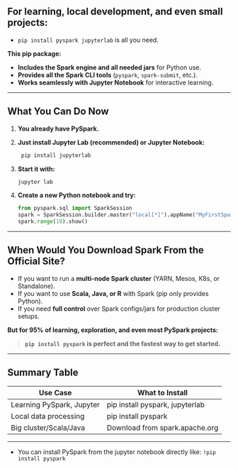 ## **For learning, local development, and even small projects:**

* `pip install pyspark jupyterlab`
  is all you need.

**This pip package:**

* **Includes the Spark engine and all needed jars** for Python use.
* **Provides all the Spark CLI tools** (`pyspark`, `spark-submit`, etc.).
* **Works seamlessly with Jupyter Notebook** for interactive learning.

---

## **What You Can Do Now**

1. **You already have PySpark.**
2. **Just install Jupyter Lab (recommended) or Jupyter Notebook:**

   ```sh
    pip install jupyterlab
   ```

3. **Start it with:**

   ```sh
   jupyter lab
   ```

4. **Create a new Python notebook and try:**

   ```python
   from pyspark.sql import SparkSession
   spark = SparkSession.builder.master("local[*]").appName("MyFirstSparkApp").getOrCreate()
   spark.range(10).show()
   ```

---

## **When Would You Download Spark From the Official Site?**

* If you want to run a **multi-node Spark cluster** (YARN, Mesos, K8s, or Standalone).
* If you want to use **Scala, Java, or R** with Spark (pip only provides Python).
* If you need **full control** over Spark configs/jars for production cluster setups.

**But for 95% of learning, exploration, and even most PySpark projects:**

> **`pip install pyspark` is perfect and the fastest way to get started.**

---

## **Summary Table**

| Use Case                  | What to Install                 |
| ------------------------- | ------------------------------- |
| Learning PySpark, Jupyter | pip install pyspark, jupyterlab |
| Local data processing     | pip install pyspark             |
| Big cluster/Scala/Java    | Download from spark.apache.org  |

---

* You can install PySpark from the jupyter notebook directly like:
  `!pip install pyspark`
